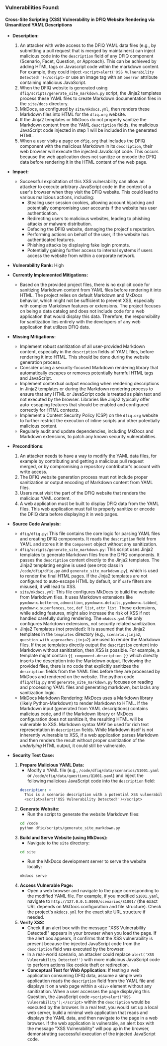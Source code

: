 ### Vulnerabilities Found:

#### Cross-Site Scripting (XSS) Vulnerability in DFIQ Website Rendering via Unsanitized YAML Descriptions

* **Description:**
    1. An attacker with write access to the DFIQ YAML data files (e.g., by submitting a pull request that is merged by maintainers) can inject malicious code into the `description` field of any DFIQ component (Scenario, Facet, Question, or Approach). This can be achieved by adding HTML tags or Javascript code within the markdown content. For example, they could inject `<script>alert('XSS Vulnerability Detected!')</script>` or use an image tag with an `onerror` attribute containing malicious JavaScript.
    2. When the DFIQ website is generated using `dfiq/scripts/generate_site_markdown.py` script, the Jinja2 templates process these YAML files to create Markdown documentation files in the `site/docs` directory.
    3. MkDocs, as configured by `site/mkdocs.yml`, then renders these Markdown files into HTML for the `dfiq.org` website.
    4. If the Jinja2 templates or MkDocs do not properly sanitize the Markdown content from the YAML `description` fields, the malicious JavaScript code injected in step 1 will be included in the generated HTML.
    5. When a user visits a page on `dfiq.org` that includes the DFIQ component with the malicious Markdown in its `description`, their web browser will execute the injected JavaScript code. This occurs because the web application does not sanitize or encode the DFIQ data before rendering it in the HTML content of the web page.

* **Impact:**
    - Successful exploitation of this XSS vulnerability can allow an attacker to execute arbitrary JavaScript code in the context of a user's browser when they visit the DFIQ website. This could lead to various malicious actions, including:
        - Stealing user session cookies, allowing account hijacking and potentially compromising user accounts if the website has user authentication.
        - Redirecting users to malicious websites, leading to phishing attacks or malware distribution.
        - Defacing the DFIQ website, damaging the project's reputation.
        - Performing actions on behalf of the user, if the website has authenticated features.
        - Phishing attacks by displaying fake login prompts.
        - Potentially gaining further access to internal systems if users access the website from within a corporate network.

* **Vulnerability Rank:** High

* **Currently Implemented Mitigations:**
    - Based on the provided project files, there is no explicit code for sanitizing Markdown content from YAML files before rendering it into HTML. The project relies on default Markdown and MkDocs behavior, which might not be sufficient to prevent XSS, especially with complex Markdown features or extensions. The project focuses on being a data catalog and does not include code for a web application that would display this data. Therefore, the responsibility for sanitization lies entirely with the developers of any web application that utilizes DFIQ data.

* **Missing Mitigations:**
    - Implement robust sanitization of all user-provided Markdown content, especially in the `description` fields of YAML files, before rendering it into HTML. This should be done during the website generation process.
    - Consider using a security-focused Markdown rendering library that automatically escapes or removes potentially harmful HTML tags and JavaScript.
    - Implement contextual output encoding when rendering descriptions in Jinja2 templates or during the Markdown rendering process to ensure that any HTML or JavaScript code is treated as plain text and not executed by the browser. Libraries like Jinja2 typically offer auto-escaping features that should be enabled and configured correctly for HTML contexts.
    - Implement a Content Security Policy (CSP) on the `dfiq.org` website to further restrict the execution of inline scripts and other potentially malicious content.
    - Regularly audit and update dependencies, including MkDocs and Markdown extensions, to patch any known security vulnerabilities.

* **Preconditions:**
    1. An attacker needs to have a way to modify the YAML data files, for example by contributing and getting a malicious pull request merged, or by compromising a repository contributor's account with write access.
    2. The DFIQ website generation process must not include proper sanitization or output encoding of Markdown content from YAML files.
    3. Users must visit the part of the DFIQ website that renders the malicious YAML content.
    4. A web application must be built to display DFIQ data from the YAML files. This web application must fail to properly sanitize or encode the DFIQ data before displaying it in web pages.

* **Source Code Analysis:**
    - `dfiq/dfiq.py`: This file contains the core logic for parsing YAML files and creating DFIQ components. It reads the `description` field from YAML and stores it in the `Component` object without any sanitization.
    - `dfiq/scripts/generate_site_markdown.py`: This script uses Jinja2 templates to generate Markdown files from the DFIQ components. It passes the `description` content directly to the Jinja2 templates. The Jinja2 templating engine is used (see `DFIQ` class in `/code/dfiq/dfiq.py` and `generate_site_markdown.py`), which is used to render the final HTML pages. If the Jinja2 templates are not configured to auto-escape HTML by default, or if `safe` filters are misused, it will lead to XSS.
    - `site/mkdocs.yml`: This file configures MkDocs to build the website from Markdown files. It uses Markdown extensions like `pymdownx.betterem`, `admonition`, `pymdownx.details`, `pymdownx.tabbed`, `pymdownx.superfences`, `toc`, `def_list`, `attr_list`. These extensions, while adding features, might also increase the risk of XSS if not handled carefully during rendering. The `mkdocs.yml` file only configures Markdown extensions, not security related sanitization.
    - Jinja2 Templates (not provided): It is assumed that the Jinja2 templates in the `templates` directory (e.g., `scenario.jinja2`, `question_with_approaches.jinja2`) are used to render the Markdown files. If these templates directly output the `description` content into Markdown without sanitization, then XSS is possible. For example, a template might contain `{{ component.description }}` which directly inserts the description into the Markdown output. Reviewing the provided files, there is no code that explicitly sanitizes the `description` fields from the YAML files before they are processed by MkDocs and rendered on the website. The python code `dfiq/dfiq.py` and `generate_site_markdown.py` focuses on reading and processing YAML files and generating markdown, but lacks any sanitization logic.
    - MkDocs Markdown Rendering: MkDocs uses a Markdown library (likely Python-Markdown) to render Markdown to HTML. If the Markdown input (generated from YAML descriptions) contains malicious code, and if the Markdown library or MkDocs configuration does not sanitize it, the resulting HTML will be vulnerable to XSS. Markdown syntax MAY be used for rich text representation in `description` fields. While Markdown itself is not inherently vulnerable to XSS, if a web application parses Markdown and then renders the result without proper sanitization of the *underlying* HTML output, it could still be vulnerable.

* **Security Test Case:**
    1. **Prepare Malicious YAML Data:**
        - Modify a YAML file (e.g., `/code/dfiq/data/scenarios/S1001.yaml` or `/code/dfiq/data/questions/Q1001.yaml`) and inject the following malicious JavaScript code into the `description` field:
        ```yaml
        description: >
          This is a scenario description with a potential XSS vulnerability.
          <script>alert('XSS Vulnerability Detected!')</script>
        ```
    2. **Generate Website:**
        - Run the script to generate the website Markdown files:
        ```bash
        cd /code
        python dfiq/scripts/generate_site_markdown.py
        ```
    3. **Build and Serve Website (using MkDocs):**
        - Navigate to the `site` directory:
        ```bash
        cd site
        ```
        - Run the MkDocs development server to serve the website locally:
        ```bash
        mkdocs serve
        ```
    4. **Access Vulnerable Page:**
        - Open a web browser and navigate to the page corresponding to the modified YAML file. For example, if you modified `S1001.yaml`, navigate to `http://127.0.0.1:8000/scenarios/S1001/` (the exact URL depends on MkDocs configuration and file structure). Check the project's `mkdocs.yml` for the exact site URL structure if needed.
    5. **Verify XSS:**
        - Check if an alert box with the message "XSS Vulnerability Detected!" appears in your browser when you load the page. If the alert box appears, it confirms that the XSS vulnerability is present because the injected JavaScript code from the `description` field was executed by the browser.
        - In a real-world scenario, an attacker could replace `alert('XSS Vulnerability Detected!')` with more malicious JavaScript code to perform actions like cookie theft or redirection.
        - **Conceptual Test for Web Application:** If testing a web application consuming DFIQ data, assume a simple web application reads the `description` field from the YAML file and displays it on a web page within a `<div>` element without any sanitization. When a user accesses the page displaying this Question, the JavaScript code `<script>alert("XSS Vulnerability");</script>` within the `description` would be executed by the browser. In a real test, you would set up a local web server, build a minimal web application that reads and displays the YAML data, and then navigate to the page in a web browser. If the web application is vulnerable, an alert box with the message "XSS Vulnerability" will pop up in the browser, demonstrating successful execution of the injected JavaScript code.